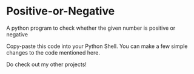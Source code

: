 # Positive-or-Negative
A python program to check whether the given number is positive or negative

Copy-paste this code into your Python Shell.
You can make a few simple changes to the code mentioned here.

Do check out my other projects!
